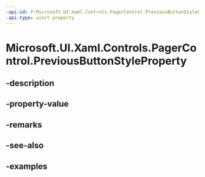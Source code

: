 ```yaml
---
-api-id: P:Microsoft.UI.Xaml.Controls.PagerControl.PreviousButtonStyleProperty
-api-type: winrt property
---
```


# Microsoft.UI.Xaml.Controls.PagerControl.PreviousButtonStyleProperty

<!--
public static Windows.UI.Xaml.DependencyProperty PreviousButtonStyleProperty { get; }
-->


## -description

## -property-value

## -remarks

## -see-also

## -examples


